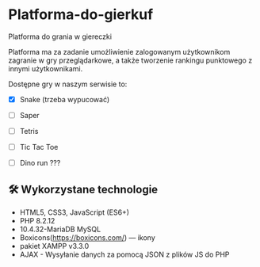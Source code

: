 # Platforma-do-gierkuf
Platforma do grania w giereczki

Platforma ma za zadanie umożliwienie zalogowanym użytkownikom zagranie w gry przeglądarkowe, a także tworzenie rankingu punktowego z innymi użytkownikami.

Dostępne gry w naszym serwisie to:
- [x] Snake (trzeba wypucować)
- [ ] Saper
- [ ] Tetris
- [ ] Tic Tac Toe
- [ ] Dino run ???


## 🛠 Wykorzystane technologie
- HTML5, CSS3, JavaScript (ES6+)
- PHP 8.2.12
- 10.4.32-MariaDB MySQL
- Boxicons(https://boxicons.com/) — ikony
- pakiet XAMPP v3.3.0
- AJAX - Wysyłanie danych za pomocą JSON z plików JS do PHP
